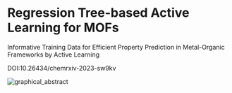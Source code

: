 # Regression Tree-based Active Learning for MOFs

Informative Training Data for Efficient Property Prediction in Metal-Organic Frameworks by Active Learning

DOI:10.26434/chemrxiv-2023-sw9kv

![graphical_abstract](https://github.com/AshnaJose/Regression-Tree-based-Active-Learning-for-MOFs/assets/92301787/ce56f30a-8ddc-4a68-a8d3-932b2b77aa13)
